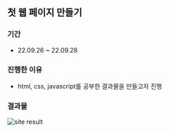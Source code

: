 ## 첫 웹 페이지 만들기
### 기간
+ 22.09.26 ~ 22.09.28
### 진행한 이유
+ html, css, javascript를 공부한 결과물을 만들고자 진행
### 결과물
![site result](https://user-images.githubusercontent.com/90260242/193026376-21a0804e-d91a-4f62-9f84-9d21b8b39771.png)
